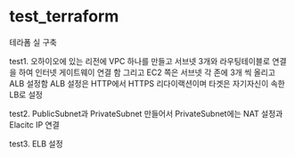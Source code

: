# test_terraform
테라폼 실 구축

test1. 
오하이오에 있는 리전에 VPC 하나를 만들고 서브넷 3개와 라우팅테이블로 연결을 하여 인터넷 게이트웨이 연결 함
그리고  EC2 쪽은 서브넷 각 존에 3개 씩 올리고 ALB 설정함 ALB 설정은 HTTP에서 HTTPS 리다이랙션이며 타겟은 자기자신이 속한 LB로 설정

test2.
PublicSubnet과 PrivateSubnet 만들어서 PrivateSubnet에는 NAT 설정과 Elacitc IP 연결

test3.
ELB 설정 
       
